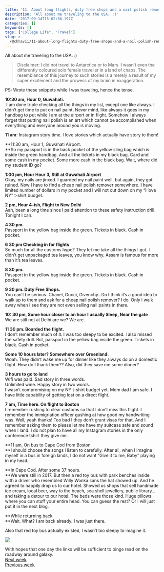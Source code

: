 ```yaml
---
title: '11. About long flights, duty free shops and a nail polish remover.'
description: 'All about me traveling to the USA. :)'
date: '2017-09-14T15:02:36.197Z'
categories: []
keywords: []
tags: ["College Life", "Travel"]
slug: >-
  /@chhavii/11-about-long-flights-duty-free-shops-and-a-nail-polish-remover-c81d1d49f385
---
```


All about me traveling to the USA. :)

> Disclaimer: I did not travel to Antarctica or to Mars. I wasn’t even the differently coloured solo female traveller in a land of chaos. The resemblance of this journey to such stories is a merely a result of my super excitement and the prowess of my brain in exaggeration.

PS: Wrote these snippets while I was traveling, hence the tense.

**10:30 am, Hour 0, Guwahati.**  
 I am done triple checking all the things in my list, except one like always. I didn’t get time to put on nail paint. Never mind, like always it goes in my handbag to put while I am at the airport or in flight. Somehow I always forget that putting nail polish is an art which cannot be accomplished when everything and everyone around you is moving.

**11 am:** Instagram story time. I love stories which actually have story to them!

**11:30 am, Hour 1, Guwahati Airport.  
**So my passport is in the back pocket of the yellow sling bag which is inside the green handbag. And all the tickets in my black bag. Card and some cash in my pocket. Some more cash in the black bag. Wait, where did my student ID go?

**1:00 pm, Hour Hour 3, Still at Guwahati Airport**  
Okay, my nails are jinxed. I guarded my nail paint well, but again, they got ruined. Now I have to find a cheap nail polish remover somewhere. I have limited number of dollars in my pocket and I will not cut down on my “I love NY” t-shirt budget.

**2 pm, Hour 4-ish, Flight to New Delhi**  
Aah, been a long time since I paid attention to these safety instruction drill. Tonight I can.

**4 30 pm.**  
Passport in the yellow bag inside the green. Tickets in black. Cash in pocket.

**6 30 pm Checking in for flights**  
So much for all the customs hype? They let me take all the things I got. I didn’t get unpackaged tea leaves, you know why. Assam is famous for more than it’s tea leaves.

**8 30 pm.**  
Passport in the yellow bag inside the green. Tickets in black. Cash in pocket.

**9 30 pm. Duty Free Shops.**   
You can’t be serious. Chanel, Gucci, Givenchy…Do I think it’s a good idea to walk up to them and ask for a cheap nail polish remover? I do. Only I walk away when I see they are not even selling nail paints in there.

**10: 30 pm, Some hour closer to an hour I usually Sleep, Near the gate**  
We are still not at Delhi are we? We are.

**11 30 pm. Boarded the flight.**  
I don’t remember much of it. I was too sleepy to be excited. I also missed the safety drill. But, passport in the yellow bag inside the green. Tickets in black. Cash in pocket.

**Some 10 hours later? Somewhere over Greenland.**  
Woah. They didn’t wake me up for dinner like they always do on a domestic flight. How do I thank them?? Also, did they save me some dinner?

**3 hours to go to land**  
Wifi was paid. Sad story in three words.   
Unlimited wine. Happy story in two words.   
I wasn’t compromising on my NY t-shirt budget yet. Mom dad I am safe. I have little capability of getting lost on a direct flight.

**7 am, Time here. On flight to Boston**  
I remember rushing to clear customs so that I don’t miss this flight. I remember the immigriation officer gushing at how good my handwriting was. Well, yeah thanks! Too bad I they don’t grant visas for that. And I remember asking them to please let me have my suitcase safe and sound when I land. I do not plan to have all my Instagram stories in the only conference tshirt they give me.

**11 am, On bus to Cape Cod from Boston  
**I should choose the songs I listen to carefully. After all, when I imagine myself in a bus in foreign lands, I do not want “Give it to me, Baby” playing in my head.

**In Cape Cod. After some 37 hours.  
**We were still in 2017. But then a red toy bus with park benches inside with a driver who resembled Willy Wonka sans the hat showed up. And he agreed to happily drop us to our hotel. Showed us shops that sell handmade ice cream, local beer, way to the beach, sea shell jewellery, public library…and taking a detour to our hotel. The beds were those kind. Huge pillows where you can stuff your entire head. You can guess the rest? Or I will just put it in the next blog.

**While returning back  
**Wait. What? I am back already. I was just there.

Also that red toy bus actually existed, I wasn’t too sleepy to imagine it.

![](https://cdn-images-1.medium.com/max/800/1*Tnoih7r0cFH1zloOZFV9gg.jpeg)

With hopes that one day the links will be sufficient to binge read on the roadway around galaxy.  
[Next week](https://medium.com/@chhavi.justme/12-about-life-coming-to-a-full-triangle-alive-blood-and-living-in-the-dark-f3ea3f157dab)  
[Previous week](https://medium.com/@chhavi.justme/10-oh-im-waitin-i-m-waitin-i-m-waitin-18e49dad685)